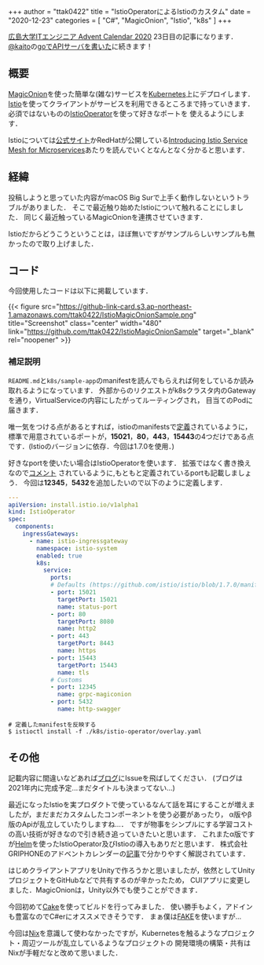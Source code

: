 +++
author = "ttak0422"
title = "IstioOperatorによるIstioのカスタム"
date = "2020-12-23"
categories = [
    "C#",
    "MagicOnion",
    "Istio",
    "k8s"
]
+++

[広島大学ITエンジニア Advent Calendar 2020](https://adventar.org/calendars/5209) 23日目の記事になります．
[@kaito](https://twitter.com/kaito_tateyama)の[goでAPIサーバを書いた](https://www.blog.uta8a.net/posts/2020-12-20-gowiki/)に続きます！

<!--more-->

## 概要

[MagicOnion](https://github.com/Cysharp/MagicOnion)を使った簡単な(雑な)サービスを[Kubernetes](https://kubernetes.io/)上にデプロイします．
[Istio](https://github.com/istio/istio)を使ってクライアントがサービスを利用できるところまで持っていきます．
必須ではないものの[IstioOperator](https://istio.io/latest/docs/reference/config/istio.operator.v1alpha1)を使って好きなポートを
使えるようにします．

Istioについては[公式サイト](https://istio.io/)かRedHatが公開している[Introducing Istio Service Mesh for Microservices](https://developers.redhat.com/books/introducing-istio-service-mesh-microservices/old)あたりを読んでいくとなんとなく分かると思います．

## 経緯

投稿しようと思っていた内容がmacOS Big Surで上手く動作しないというトラブルがありました．
そこで最近触り始めたIstioについて触れることにしました．
同じく最近触っているMagicOnionを連携させていきます．

Istioだからどうこうということは，ほぼ無いですがサンプルらしいサンプルも無かったので取り上げました．

## コード

今回使用したコードは以下に掲載しています．

{{< figure src="https://github-link-card.s3.ap-northeast-1.amazonaws.com/ttak0422/IstioMagicOnionSample.png" title="Screenshot" class="center" width="480" link="https://github.com/ttak0422/IstioMagicOnionSample" target="_blank" rel="noopener" >}}

### 補足説明

`README.md`と`k8s/sample-app`のmanifestを読んでもらえれば何をしているか読み取れるようになっています．
外部からのリクエストがk8sクラスタ内のGatewayを通り，VirtualServiceの内容にしたがってルーティングされ，
目当てのPodに届きます．

唯一気をつける点があるとすれば，istioのmanifestsで[定義](https://github.com/istio/istio/blob/1.7.0/manifests/charts/gateways/istio-ingress/values.yaml#L10-L27)されているように，標準で用意されているポートが，**15021**，**80**，**443**，**15443**の4つだけである点です．(Istioのバージョンに依存．今回は1.7.0を使用．)

好きなportを使いたい場合はIstioOperatorを使います．
拡張ではなく書き換えなので[コメント](https://github.com/istio/istio/blob/1.7.0/manifests/charts/gateways/istio-ingress/values.yaml#L11)
されているように,もともと定義されているportも記載しましょう．
今回は**12345**，**5432**を追加したいので以下のように定義します．

```yaml
---
apiVersion: install.istio.io/v1alpha1
kind: IstioOperator
spec:
  components:
    ingressGateways:
      - name: istio-ingressgateway
        namespace: istio-system
        enabled: true
        k8s:
          service:
            ports:
            # Defaults (https://github.com/istio/istio/blob/1.7.0/manifests/charts/gateways/istio-ingress/values.yaml)
            - port: 15021
              targetPort: 15021
              name: status-port
            - port: 80
              targetPort: 8080
              name: http2
            - port: 443
              targetPort: 8443
              name: https
            - port: 15443
              targetPort: 15443
              name: tls
            # Customs
            - port: 12345
              name: grpc-magiconion
            - port: 5432
              name: http-swagger
```

```
# 定義したmanifestを反映する
$ istioctl install -f ./k8s/istio-operator/overlay.yaml
```


## その他

記載内容に間違いなどあれば[ブログ](https://github.com/ttak0422/blog)にIssueを飛ばしてください．
(ブログは2021年内に完成予定...まだタイトルも決まってない...)

最近になったIstioを実プロダクトで使っているなんて話を耳にすることが増えましたが，まだまだカスタムしたコンポーネントを使う必要があったり，
α版やβ版のApiが乱立していたりしますね...．
ですが物事をシンプルにする学習コストの高い技術が好きなので引き続き追っていきたいと思います．
これまたα版ですが[Helm](https://helm.sh/ja/)を使ったIstioOperator及びIstioの導入もありだと思います．
株式会社GRIPHONEのアドベントカレンダーの[記事](https://tech.griphone.co.jp/2020/12/12/istio-operator-101/)で分かりやすく解説されています．

はじめクライアントアプリをUnityで作ろうかと思いましたが，依然としてUnityプロジェクトをGitHubなどで共有するのが辛かったため，
CUIアプリに変更しました．MagicOnionは，Unity以外でも使うことができます．

今回初めて[Cake](https://cakebuild.net/)を使ってビルドを行ってみました．
使い勝手もよく，アドインも豊富なのでC#erにオススメできそうです．
まぁ僕は[FAKE](https://fake.build/)を使いますが...

今回は[Nix](https://nixos.org/)を意識して使わなかったですが，Kubernetesを触るようなプロジェクト・周辺ツールが乱立しているようなプロジェクトの
開発環境の構築・共有はNixが手軽だなと改めて思いました．